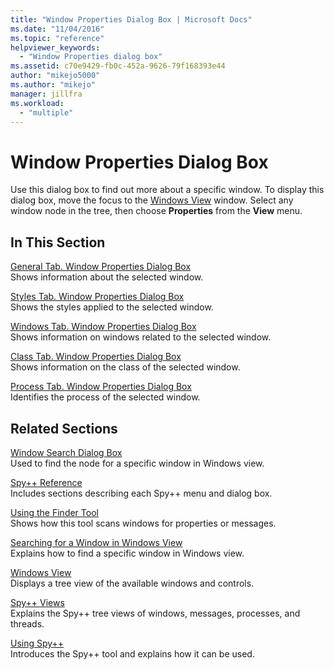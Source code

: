 ```yaml
---
title: "Window Properties Dialog Box | Microsoft Docs"
ms.date: "11/04/2016"
ms.topic: "reference"
helpviewer_keywords: 
  - "Window Properties dialog box"
ms.assetid: c70e9429-fb0c-452a-9626-79f168393e44
author: "mikejo5000"
ms.author: "mikejo"
manager: jillfra
ms.workload: 
  - "multiple"
---
```

# Window Properties Dialog Box
Use this dialog box to find out more about a specific window. To display this dialog box, move the focus to the [Windows View](../debugger/windows-view.md) window. Select any window node in the tree, then choose **Properties** from the **View** menu.  
  
## In This Section  
 [General Tab. Window Properties Dialog Box](../debugger/general-tab-window-properties-dialog-box.md)  
 Shows information about the selected window.  
  
 [Styles Tab. Window Properties Dialog Box](../debugger/styles-tab-window-properties-dialog-box.md)  
 Shows the styles applied to the selected window.  
  
 [Windows Tab. Window Properties Dialog Box](../debugger/windows-tab-window-properties-dialog-box.md)  
 Shows information on windows related to the selected window.  
  
 [Class Tab. Window Properties Dialog Box](../debugger/class-tab-window-properties-dialog-box.md)  
 Shows information on the class of the selected window.  
  
 [Process Tab. Window Properties Dialog Box](../debugger/process-tab-window-properties-dialog-box.md)  
 Identifies the process of the selected window.  
  
## Related Sections  
 [Window Search Dialog Box](../debugger/window-search-dialog-box.md)  
 Used to find the node for a specific window in Windows view.  
  
 [Spy++ Reference](../debugger/spy-increment-reference.md)  
 Includes sections describing each Spy++ menu and dialog box.  
  
 [Using the Finder Tool](../debugger/how-to-use-the-finder-tool.md)  
 Shows how this tool scans windows for properties or messages.  
  
 [Searching for a Window in Windows View](../debugger/how-to-search-for-a-window-in-windows-view.md)  
 Explains how to find a specific window in Windows view.  
  
 [Windows View](../debugger/windows-view.md)  
 Displays a tree view of the available windows and controls.  
  
 [Spy++ Views](../debugger/spy-increment-views.md)  
 Explains the Spy++ tree views of windows, messages, processes, and threads.  
  
 [Using Spy++](../debugger/using-spy-increment.md)  
 Introduces the Spy++ tool and explains how it can be used.